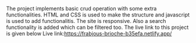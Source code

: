 The project implements basic crud operation with some extra functionalities. HTML and CSS is used to make the structure and javascript is used to add functionalitis. The site is responsive. Also a search functionality is added which can be filtered too. The live link to this project is given below
Live link:https://frabjous-brioche-b35efa.netlify.app/
